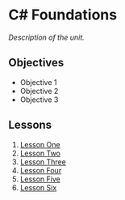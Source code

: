 # C# Foundations

*Description of the unit.*

## Objectives

- Objective 1
- Objective 2
- Objective 3

## Lessons

1. [Lesson One](1-hello-world/README.md)
1. [Lesson Two](2-variables-data-types/README.md)
1. [Lesson Three](3-classes-methods/README.md)
1. [Lesson Four](4-making-decisions/README.md)
1. [Lesson Five](5-loops/README.md)
1. [Lesson Six](6-csharp-in-xr/README.md)